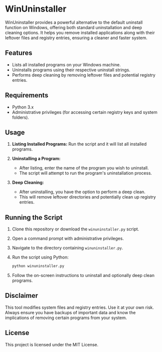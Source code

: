 # WinUninstaller

WinUninstaller provides a powerful alternative to the default uninstall function on Windows, offering both standard uninstallation and deep cleaning options. It helps you remove installed applications along with their leftover files and registry entries, ensuring a cleaner and faster system.

## Features

- Lists all installed programs on your Windows machine.
- Uninstalls programs using their respective uninstall strings.
- Performs deep cleaning by removing leftover files and potential registry entries.

## Requirements

- Python 3.x
- Administrative privileges (for accessing certain registry keys and system folders).

## Usage

1. **Listing Installed Programs:**
   Run the script and it will list all installed programs.

2. **Uninstalling a Program:**
   - After listing, enter the name of the program you wish to uninstall.
   - The script will attempt to run the program's uninstallation process.

3. **Deep Cleaning:**
   - After uninstalling, you have the option to perform a deep clean.
   - This will remove leftover directories and potentially clean up registry entries.

## Running the Script

1. Clone this repository or download the `winuninstaller.py` script.
2. Open a command prompt with administrative privileges.
3. Navigate to the directory containing `winuninstaller.py`.
4. Run the script using Python:
   ```bash
   python winuninstaller.py
   ```

5. Follow the on-screen instructions to uninstall and optionally deep clean programs.

## Disclaimer

This tool modifies system files and registry entries. Use it at your own risk. Always ensure you have backups of important data and know the implications of removing certain programs from your system.

## License

This project is licensed under the MIT License.